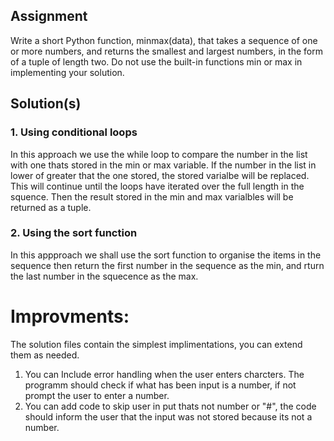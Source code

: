 ## Assignment
Write a short Python function, minmax(data), that takes a sequence of
one or more numbers, and returns the smallest and largest numbers, in the
form of a tuple of length two. Do not use the built-in functions min or
max in implementing your solution.

## Solution(s)
### 1. Using conditional loops
In this approach we use the while loop to compare the number in the list with one thats stored in the min or max variable. If the number in the list in lower of greater that the one stored, the stored varialbe will be replaced. This will continue until the loops have iterated over the full length in the squence. Then the result stored in the min and max varialbles will be returned as a tuple.
### 2. Using the sort function
In this appproach we shall use the sort function to organise the items in the sequence then return the first number in the sequence as the min, and rturn the last number in the squecence as the max.

# Improvments:
  The solution files contain the simplest implimentations, you can extend them as needed.
  
  1. You can Include error handling when the user enters charcters. The programm should check if what has been input is a number, if not prompt the user to enter a number.
  2. You can add code to skip user in put thats not number or "#", the code should inform the user that the input was not stored because its not a number.
